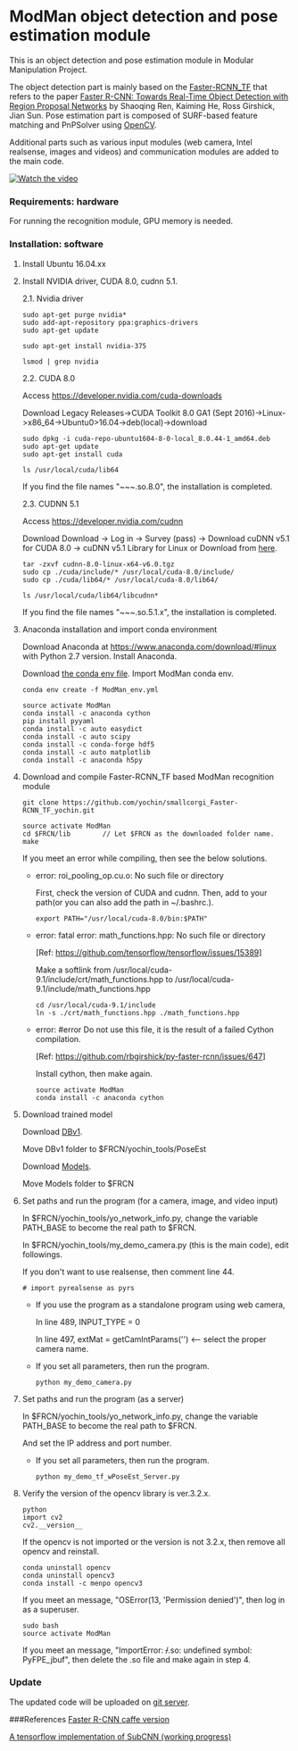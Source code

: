# ModMan object detection and pose estimation module

This is an object detection and pose estimation module in Modular Manipulation Project.

The object detection part is mainly based on the [Faster-RCNN_TF](https://github.com/smallcorgi/Faster-RCNN_TF) that refers to the paper [Faster R-CNN: Towards Real-Time Object Detection with Region Proposal Networks](http://arxiv.org/pdf/1506.01497v3.pdf) by Shaoqing Ren, Kaiming He, Ross Girshick, Jian Sun.
Pose estimation part is composed of SURF-based feature matching and PnPSolver using [OpenCV](https://opencv.org/).

Additional parts such as various input modules (web camera, Intel realsense, images and videos) and communication modules are added to the main code.

[![Watch the video](https://raw.githubusercontent.com/yochin/ModMan_RecognitionModulePublic/master/yochin_tools/cover_image.PNG)](https://drive.google.com/file/d/11-VsjrjbfVZGuUxUjFBjIqKgdRiiPA9a/view?usp=sharing)

### Requirements: hardware

For running the recognition module, GPU memory is needed.

### Installation: software

1. Install Ubuntu 16.04.xx

2. Install NVIDIA driver, CUDA 8.0, cudnn 5.1.

    2.1. Nvidia driver

    ```Shell
    sudo apt-get purge nvidia*
    sudo add-apt-repository ppa:graphics-drivers
    sudo apt-get update

    sudo apt-get install nvidia-375

    lsmod | grep nvidia
    ```

    2.2. CUDA 8.0

    Access https://developer.nvidia.com/cuda-downloads

    Download Legacy Releases->CUDA Toolkit 8.0 GA1 (Sept 2016)->Linux->x86_64->Ubuntu0>16.04->deb(local)->download

    ```Shell
    sudo dpkg -i cuda-repo-ubuntu1604-8-0-local_8.0.44-1_amd64.deb
    sudo apt-get update
    sudo apt-get install cuda

    ls /usr/local/cuda/lib64
    ```
    If you find the file names "~~~.so.8.0", the installation is completed.

    2.3. CUDNN 5.1

    Access https://developer.nvidia.com/cudnn

    Download Download -> Log in -> Survey (pass) -> Download cuDNN v5.1 for CUDA 8.0 -> cuDNN v5.1 Library for Linux
    or Download from [here](https://drive.google.com/open?id=1o7sZdUlJp6H8ZXhBN3IrukM0HbqrCnPj).

    ```Shell
    tar -zxvf cudnn-8.0-linux-x64-v6.0.tgz
    sudo cp ./cuda/include/* /usr/local/cuda-8.0/include/
    sudo cp ./cuda/lib64/* /usr/local/cuda-8.0/lib64/

    ls /usr/local/cuda/lib64/libcudnn*

    ```

    If you find the file names "~~~.so.5.1.x", the installation is completed.

3. Anaconda installation and import conda environment

    Download Anaconda at https://www.anaconda.com/download/#linux with Python 2.7 version.
    Install Anaconda.

    Download [the conda env file](https://drive.google.com/file/d/1xfBrtvyViyP9UWn7mS1mnJ_4EFxh7BiM/view?usp=sharing).
    Import ModMan conda env.

    ```Shell
    conda env create -f ModMan_env.yml
    ```      
    ```Shell
    source activate ModMan
    conda install -c anaconda cython
    pip install pyyaml
    conda install -c auto easydict
    conda install -c auto scipy
    conda install -c conda-forge hdf5
    conda install -c auto matplotlib
    conda install -c anaconda h5py
    ```

4. Download and compile Faster-RCNN_TF based ModMan recognition module

    ```Shell
    git clone https://github.com/yochin/smallcorgi_Faster-RCNN_TF_yochin.git
    ```
    ```Shell
    source activate ModMan
    cd $FRCN/lib        // Let $FRCN as the downloaded folder name.
    make
    ```
    
    If you meet an error while compiling, then see the below solutions.

    * error: roi_pooling_op.cu.o: No such file or directory

      First, check the version of CUDA and cudnn. Then, add to your path(or you can also add the path in ~/.bashrc.).

      ```Shell
      export PATH="/usr/local/cuda-8.0/bin:$PATH"
      ```

    * error: fatal error: math_functions.hpp: No such file or directory

      [Ref: https://github.com/tensorflow/tensorflow/issues/15389]

      Make a softlink from /usr/local/cuda-9.1/include/crt/math_functions.hpp to /usr/local/cuda-9.1/include/math_functions.hpp

      ```Shell
      cd /usr/local/cuda-9.1/include
      ln -s ./crt/math_functions.hpp ./math_functions.hpp
      ```

    * error: #error Do not use this file, it is the result of a failed Cython compilation.

      [Ref: https://github.com/rbgirshick/py-faster-rcnn/issues/647]

      Install cython, then make again.

      ```Shell
      source activate ModMan
      conda install -c anaconda cython
      ```

5. Download trained model

    Download [DBv1](https://drive.google.com/open?id=1CS-qci1p3CEP8x1H9CoK8kVmZtYQpl-j).

    Move DBv1 folder to $FRCN/yochin_tools/PoseEst

    Download [Models](https://drive.google.com/open?id=1tVcE0uufb4D5XnUO34HWoqJr2pBainy9).

    Move Models folder to $FRCN

6. Set paths and run the program (for a camera, image, and video input)

    In $FRCN/yochin_tools/yo_network_info.py, change the variable PATH_BASE to become the real path to $FRCN.

    In $FRCN/yochin_tools/my_demo_camera.py (this is the main code), edit followings.

    If you don't want to use realsense, then comment line 44.

    ```Shell
    # import pyrealsense as pyrs
    ```

    * If you use the program as a standalone program using web camera,

      In line 489, INPUT_TYPE = 0

      In line 497, extMat = getCamIntParams('') <-- select the proper camera name.

    * If you set all parameters, then run the program.
      ```Shell
      python my_demo_camera.py
      ```

7. Set paths and run the program (as a server)

    In $FRCN/yochin_tools/yo_network_info.py, change the variable PATH_BASE to become the real path to $FRCN.

    And set the IP address and port number.

    * If you set all parameters, then run the program.
      ```Shell
      python my_demo_tf_wPoseEst_Server.py
      ```

8. Verify the version of the opencv library is ver.3.2.x.
      ```Shell
      python
      import cv2
      cv2.__version__
      ```

      If the opencv is not imported or the version is not 3.2.x, then remove all opencv and reinstall.
      ```Shell
      conda uninstall opencv
      conda uninstall opencv3
      conda install -c menpo opencv3
      ```

      If you meet an message, "OSError(13, 'Permission denied')", then log in as a superuser.
      ```Shell
      sudo bash
      source activate ModMan
      ```
      
      If you meet an message, "ImportError: ~~/~~.so: undefined symbol: PyFPE_jbuf", then delete the .so file and make again in step 4.


### Update
The updated code will be uploaded on [git server](https://github.com/yochin/smallcorgi_Faster-RCNN_TF_yochin.git).

###References
[Faster R-CNN caffe version](https://github.com/rbgirshick/py-faster-rcnn)

[A tensorflow implementation of SubCNN (working progress)](https://github.com/yuxng/SubCNN_TF)

